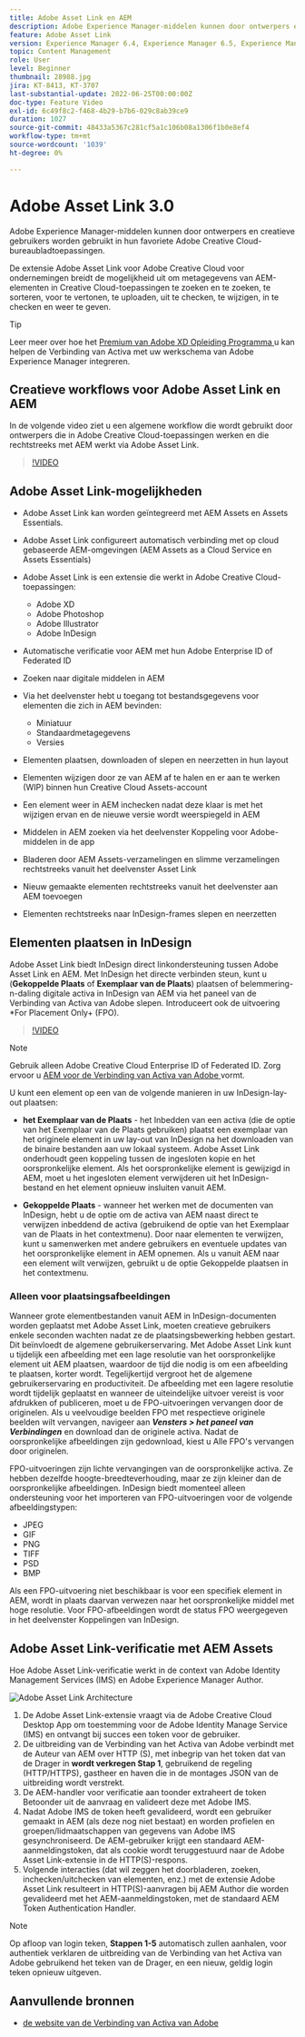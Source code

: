 ```yaml
---
title: Adobe Asset Link en AEM
description: Adobe Experience Manager-middelen kunnen door ontwerpers en creatieve gebruikers worden gebruikt in hun favoriete Adobe Creative Cloud-bureaubladtoepassingen. De extensie Adobe Asset Link voor Adobe Creative Cloud voor ondernemingen breidt de mogelijkheid uit om metagegevens van AEM-elementen te zoeken en te zoeken, te sorteren, voor te vertonen, te uploaden, te controleren, te wijzigen, in te checken en weer te geven in Creative Cloud-gereedschappen, zoals Adobe XD, Photoshop, InDesign en Illustrator.
feature: Adobe Asset Link
version: Experience Manager 6.4, Experience Manager 6.5, Experience Manager as a Cloud Service
topic: Content Management
role: User
level: Beginner
thumbnail: 28988.jpg
jira: KT-8413, KT-3707
last-substantial-update: 2022-06-25T00:00:00Z
doc-type: Feature Video
exl-id: 6c49f8c2-f468-4b29-b7b6-029c8ab39ce9
duration: 1027
source-git-commit: 48433a5367c281cf5a1c106b08a1306f1b0e8ef4
workflow-type: tm+mt
source-wordcount: '1039'
ht-degree: 0%

---
```


# Adobe Asset Link 3.0

Adobe Experience Manager-middelen kunnen door ontwerpers en creatieve gebruikers worden gebruikt in hun favoriete Adobe Creative Cloud-bureaubladtoepassingen.

De extensie Adobe Asset Link voor Adobe Creative Cloud voor ondernemingen breidt de mogelijkheid uit om metagegevens van AEM-elementen in Creative Cloud-toepassingen te zoeken en te zoeken, te sorteren, voor te vertonen, te uploaden, uit te checken, te wijzigen, in te checken en weer te geven.

>[!TIP]
>
> Leer meer over hoe het [ Premium van Adobe XD Opleiding Programma ](https://helpx.adobe.com/support/xd.html) u kan helpen de Verbinding van Activa met uw werkschema van Adobe Experience Manager integreren.

## Creatieve workflows voor Adobe Asset Link en AEM

In de volgende video ziet u een algemene workflow die wordt gebruikt door ontwerpers die in Adobe Creative Cloud-toepassingen werken en die rechtstreeks met AEM werkt via Adobe Asset Link.

>[!VIDEO](https://video.tv.adobe.com/v/335927?quality=12&learn=on)

## Adobe Asset Link-mogelijkheden

+ Adobe Asset Link kan worden geïntegreerd met AEM Assets en Assets Essentials.
+ Adobe Asset Link configureert automatisch verbinding met op cloud gebaseerde AEM-omgevingen (AEM Assets as a Cloud Service en Assets Essentials)
+ Adobe Asset Link is een extensie die werkt in Adobe Creative Cloud-toepassingen:

   + Adobe XD
   + Adobe Photoshop
   + Adobe Illustrator
   + Adobe InDesign

+ Automatische verificatie voor AEM met hun Adobe Enterprise ID of Federated ID
+ Zoeken naar digitale middelen in AEM
+ Via het deelvenster hebt u toegang tot bestandsgegevens voor elementen die zich in AEM bevinden:
   + Miniatuur
   + Standaardmetagegevens
   + Versies
+ Elementen plaatsen, downloaden of slepen en neerzetten in hun layout
+ Elementen wijzigen door ze van AEM af te halen en er aan te werken (WIP) binnen hun Creative Cloud Assets-account
+ Een element weer in AEM inchecken nadat deze klaar is met het wijzigen ervan en de nieuwe versie wordt weerspiegeld in AEM
+ Middelen in AEM zoeken via het deelvenster Koppeling voor Adobe-middelen in de app
+ Bladeren door AEM Assets-verzamelingen en slimme verzamelingen rechtstreeks vanuit het deelvenster Asset Link
+ Nieuw gemaakte elementen rechtstreeks vanuit het deelvenster aan AEM toevoegen
+ Elementen rechtstreeks naar InDesign-frames slepen en neerzetten

## Elementen plaatsen in InDesign

Adobe Asset Link biedt InDesign direct linkondersteuning tussen Adobe Asset Link en AEM. Met InDesign het directe verbinden steun, kunt u (__Gekoppelde Plaats__ of __Exemplaar van de Plaats__) plaatsen of belemmering-n-daling digitale activa in InDesign van AEM via het paneel van de Verbinding van Activa van Adobe slepen. Introduceert ook de uitvoering *For Placement Only+ (FPO).

>[!VIDEO](https://video.tv.adobe.com/v/28988?quality=12&learn=on)

>[!NOTE]
>
>Gebruik alleen Adobe Creative Cloud Enterprise ID of Federated ID. Zorg ervoor u [ AEM voor de Verbinding van Activa van Adobe ](https://helpx.adobe.com/enterprise/using/adobe-asset-link.html) vormt.

U kunt een element op een van de volgende manieren in uw InDesign-lay-out plaatsen:

+ **het Exemplaar van de Plaats** - het Inbedden van een activa (die de optie van het Exemplaar van de Plaats gebruiken) plaatst een exemplaar van het originele element in uw lay-out van InDesign na het downloaden van de binaire bestanden aan uw lokaal systeem. Adobe Asset Link onderhoudt geen koppeling tussen de ingesloten kopie en het oorspronkelijke element. Als het oorspronkelijke element is gewijzigd in AEM, moet u het ingesloten element verwijderen uit het InDesign-bestand en het element opnieuw insluiten vanuit AEM.

+ **Gekoppelde Plaats** - wanneer het werken met de documenten van InDesign, hebt u de optie om de activa van AEM naast direct te verwijzen inbeddend de activa (gebruikend de optie van het Exemplaar van de Plaats in het contextmenu). Door naar elementen te verwijzen, kunt u samenwerken met andere gebruikers en eventuele updates van het oorspronkelijke element in AEM opnemen. Als u vanuit AEM naar een element wilt verwijzen, gebruikt u de optie Gekoppelde plaatsen in het contextmenu.

### Alleen voor plaatsingsafbeeldingen

Wanneer grote elementbestanden vanuit AEM in InDesign-documenten worden geplaatst met Adobe Asset Link, moeten creatieve gebruikers enkele seconden wachten nadat ze de plaatsingsbewerking hebben gestart. Dit beïnvloedt de algemene gebruikerservaring. Met Adobe Asset Link kunt u tijdelijk een afbeelding met een lage resolutie van het oorspronkelijke element uit AEM plaatsen, waardoor de tijd die nodig is om een afbeelding te plaatsen, korter wordt. Tegelijkertijd vergroot het de algemene gebruikerservaring en productiviteit. De afbeelding met een lagere resolutie wordt tijdelijk geplaatst en wanneer de uiteindelijke uitvoer vereist is voor afdrukken of publiceren, moet u de FPO-uitvoeringen vervangen door de originelen. Als u veelvoudige beelden FPO met respectieve originele beelden wilt vervangen, navigeer aan **_Vensters > het paneel van Verbindingen_** en download dan de originele activa. Nadat de oorspronkelijke afbeeldingen zijn gedownload, kiest u Alle FPO&#39;s vervangen door originelen.

FPO-uitvoeringen zijn lichte vervangingen van de oorspronkelijke activa. Ze hebben dezelfde hoogte-breedteverhouding, maar ze zijn kleiner dan de oorspronkelijke afbeeldingen. InDesign biedt momenteel alleen ondersteuning voor het importeren van FPO-uitvoeringen voor de volgende afbeeldingstypen:

+ JPEG
+ GIF
+ PNG
+ TIFF
+ PSD
+ BMP

Als een FPO-uitvoering niet beschikbaar is voor een specifiek element in AEM, wordt in plaats daarvan verwezen naar het oorspronkelijke middel met hoge resolutie. Voor FPO-afbeeldingen wordt de status FPO weergegeven in het deelvenster Koppelingen van InDesign.

## Adobe Asset Link-verificatie met AEM Assets

Hoe Adobe Asset Link-verificatie werkt in de context van Adobe Identity Management Services (IMS) en Adobe Experience Manager Author.

![ Adobe Asset Link Architecture ](assets/adobe-asset-link-article-understand.png)

1. De Adobe Asset Link-extensie vraagt via de Adobe Creative Cloud Desktop App om toestemming voor de Adobe Identity Manage Service (IMS) en ontvangt bij succes een token voor de gebruiker.
1. De uitbreiding van de Verbinding van het Activa van Adobe verbindt met de Auteur van AEM over HTTP (S), met inbegrip van het token dat van de Drager in **wordt verkregen Stap 1**, gebruikend de regeling (HTTP/HTTPS), gastheer en haven die in de montages JSON van de uitbreiding wordt verstrekt.
1. De AEM-handler voor verificatie aan toonder extraheert de token Betoonder uit de aanvraag en valideert deze met Adobe IMS.
1. Nadat Adobe IMS de token heeft gevalideerd, wordt een gebruiker gemaakt in AEM (als deze nog niet bestaat) en worden profielen en groepen/lidmaatschappen van gegevens van Adobe IMS gesynchroniseerd. De AEM-gebruiker krijgt een standaard AEM-aanmeldingstoken, dat als cookie wordt teruggestuurd naar de Adobe Asset Link-extensie in de HTTP(S)-respons.
1. Volgende interacties (dat wil zeggen het doorbladeren, zoeken, inchecken/uitchecken van elementen, enz.) met de extensie Adobe Asset Link resulteert in HTTP(S)-aanvragen bij AEM Author die worden gevalideerd met het AEM-aanmeldingstoken, met de standaard AEM Token Authentication Handler.

>[!NOTE]
>
>Op afloop van login teken, **Stappen 1-5** automatisch zullen aanhalen, voor authentiek verklaren de uitbreiding van de Verbinding van het Activa van Adobe gebruikend het teken van de Drager, en een nieuw, geldig login teken opnieuw uitgeven.

## Aanvullende bronnen

+ [ de website van de Verbinding van Activa van Adobe ](https://www.adobe.com/creativecloud/business/enterprise/adobe-asset-link.html)
